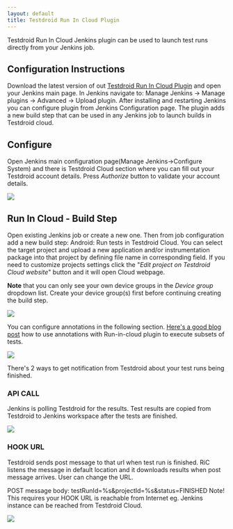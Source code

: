 ```yaml
---
layout: default
title: Testdroid Run In Cloud Plugin
---
```



Testdroid Run In Cloud Jenkins plugin can be used to launch test runs
directly from your Jenkins job.

<!-- or have a look at its [source](https://github.com/bitbar/testdroid-run-in-cloud). -->


## Configuration Instructions

Download the latest version of out [Testdroid Run In Cloud
Plugin](https://github.com/bitbar/testdroid-run-in-cloud/) and open
your Jenkins main page. In Jenkins navigate to: Manage Jenkins ->
Manage plugins -> Advanced -> Upload plugin. After installing and
restarting Jenkins you can configure plugin from Jenkins Configuration
page. The plugin adds a new build step that can be used in any Jenkins
job to launch builds in Testdroid cloud.

## Configure

Open Jenkins main configuration page(Manage Jenkins->Configure System)
and there is Testdroid Cloud section where you can fill out your
Testdroid account details. Press *Authorize* button to validate your
account details.

![]({{site.baseurl}}/assets/testdroidCloudIntegration/ric-main-config.png)


## Run In Cloud - Build Step

Open existing Jenkins job or create a new one. Then from job
configuration add a new build step: Android: Run tests in Testdroid
Cloud. You can select the target project and upload a new application
and/or instrumentation package into that project by defining file name
in corresponding field. If you need to customize projects settings
click the "*Edit project on Testdroid Cloud website*" button and it will
open Cloud webpage.

**Note** that you can only see your own device groups in the *Device
group* dropdown list. Create your device group(s) first before
continuing creating the build step.

![]({{site.baseurl}}/assets/testdroidCloudIntegration/ric-build-step.png)

You can configure annotations in the following section. [Here's a good
blog
post](http://help.testdroid.com/customer/portal/articles/1256803-using-annotations-in-android-instrumentation-tests)
how to use annotations with Run-in-cloud plugin to execute subsets of
tests.

![]({{site.baseurl}}/assets/testdroidCloudIntegration/ric-build-step-2.png)

There's 2 ways to get notification from Testdroid about your test runs
being finished.

### API CALL

Jenkins is polling Testdroid for the results. Test results are copied
from Testdroid to Jenkins workspace after the tests are finished.

![]({{site.baseurl}}/assets/testdroidCloudIntegration/ric-api-call.png)

### HOOK URL

Testdroid sends post message to that url when test run is
finished. RiC listens the message in default location and it downloads
results when post message arrives. User can change the URL.
 
POST message body: testRunId=%s&projectId=%s&status=FINISHED Note!
This requires your HOOK URL is reachable from Internet eg. Jenkins
instance can be reached from Testdroid Cloud.

![]({{site.baseurl}}/assets/testdroidCloudIntegration/ric-hook-url.png)

